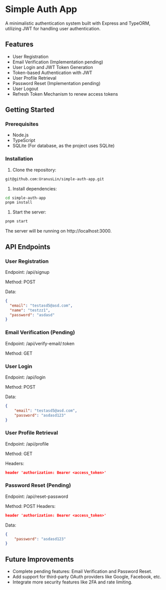 # Simple Auth App
A minimalistic authentication system built with Express and TypeORM, utilizing JWT for handling user authentication.

## Features
* User Registration
* Email Verification (Implementation pending)
* User Login and JWT Token Generation
* Token-based Authentication with JWT
* User Profile Retrieval
* Password Reset (Implementation pending)
* User Logout
* Refresh Token Mechanism to renew access tokens
## Getting Started
### Prerequisites
* Node.js
* TypeScript
* SQLite (For database, as the project uses SQLite)
### Installation
1. Clone the repository:
```bash
git@github.com:UranusLin/simple-auth-app.git
```
1. Install dependencies:
```bash
cd simple-auth-app
pnpm install
```
1. Start the server:
```bash
pnpm start
```
The server will be running on http://localhost:3000.

## API Endpoints
### User Registration
Endpoint: /api/signup

Method: POST

Data:
```json
{
  "email": "testasd5@asd.com",
  "name": "testzz1",
  "password": "asdasd"
}
```
### Email Verification (Pending)
Endpoint: /api/verify-email/:token

Method: GET

### User Login
Endpoint: /api/login

Method: POST

Data:
```json
{
    "email": "testasd5@asd.com",
    "password": "asdasd123"
}
```
### User Profile Retrieval
Endpoint: /api/profile

Method: GET

Headers:
```json
header 'authorization: Bearer <access_token>'
```
### Password Reset (Pending)
Endpoint: /api/reset-password

Method: POST
Headers:
```json
header 'authorization: Bearer <access_token>'
```
Data:
```json
{
    "password": "asdasd123"
}
```

## Future Improvements
* Complete pending features: Email Verification and Password Reset.
* Add support for third-party OAuth providers like Google, Facebook, etc.
* Integrate more security features like 2FA and rate limiting.
